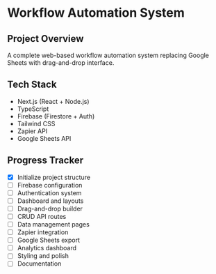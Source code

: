 # Workflow Automation System

## Project Overview
A complete web-based workflow automation system replacing Google Sheets with drag-and-drop interface.

## Tech Stack
- Next.js (React + Node.js)
- TypeScript
- Firebase (Firestore + Auth)
- Tailwind CSS
- Zapier API
- Google Sheets API

## Progress Tracker
- [x] Initialize project structure
- [ ] Firebase configuration
- [ ] Authentication system
- [ ] Dashboard and layouts
- [ ] Drag-and-drop builder
- [ ] CRUD API routes
- [ ] Data management pages
- [ ] Zapier integration
- [ ] Google Sheets export
- [ ] Analytics dashboard
- [ ] Styling and polish
- [ ] Documentation
